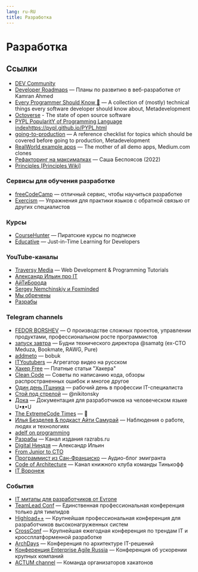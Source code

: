 ```yaml
---
lang: ru-RU 
title: Разработка
---
```

# Разработка

## Ссылки
- [DEV Community](https://dev.to/)
- [Developer Roadmaps](https://roadmap.sh/) — Планы по развитию в веб-разработке от Kamran Ahmed
- [Every Programmer Should Know 🤔]() — A collection of (mostly) technical things every software developer should know about, Metadevelopment
- [Octoverse](https://octoverse.github.com/) - The state of open source software
- [PYPL PopularitY of Programming Language index]()https://pypl.github.io/PYPL.html
- [going-to-production](https://github.com/mtdvio/going-to-production) — A reference checklist for topics which should be covered before going to production, Metadevelopment
- [RealWorld example apps](https://github.com/gothinkster/realworld) — The mother of all demo apps, Medium.com clones
- [Рефакторинг на максималках](https://refactor-like-a-superhero.vercel.app/ru) — Саша Беспоясов (2022)
- [Principles [Principles Wiki]](http://www.principles-wiki.net/principles:start)

### Сервисы для обучения разработке
- [freeCodeCamp](https://www.freecodecamp.org/) — отличный сервис, чтобы научиться разработке
- [Exercism](https://exercism.org/) — Упражнения для практики языков с обратной связью от других специалистов

### Курсы
- [CourseHunter](https://coursehunter.net/) — Пиратские курсы по подписке
- [Educative](https://www.educative.io/) — Just-in-Time Learning for Developers

### YouTube-каналы
- [Traversy Media](https://www.youtube.com/c/TraversyMedia/videos) — Web Development & Programming Tutorials
- [Александр Ильин про IT](https://www.youtube.com/c/ilyin_it/videos)
- [АйТиБорода](https://youtube.com/c/ITBEARD)
- [Sergey Nemchinskiy и Foxminded](https://youtube.com/c/SergeyNemchinskiy)
- [Мы обречены](https://www.youtube.com/channel/UCUSbYJK87rpBUJ5KGQd7oHA)
- [Разрабы](https://www.youtube.com/channel/UC-h5nFU9Qzo72dFW-fC_lkQ)

### Telegram channels
- [FEDOR BORSHEV](https://t.me/pmdaily) — О производстве сложных проектов, управлении продуктами, профессиональном росте программистов
- [запуск завтра](https://t.me/ctodaily) — Будни технического директора @samatg (ex-CTO Meduza, Bookmate, RAWG, Pure)
- [addmeto](https://t.me/addmeto) — bobuk
- [ITYoutubers](https://t.me/ityoutubers) — Агрегатор видео на русском
- [Хакер Free](https://t.me/hacker_frei) — Платные статьи "Хакера"
- [Clean Code](https://t.me/codeclean) — Советы по написанию кода, обзоры распространенных ошибок и многое другое
- [Один день ITшника](https://t.me/one_IT_day) — рабочий день в профессии IT-специалиста
- [Стой под стрелой](https://t.me/nikitonsky_pub) — @nikitonsky
- [Дока](https://t.me/doka_guide) — Документация для разработчиков на человеческом языке U•ᴥ•U
- [The ExtremeCode Times](https://t.me/extremecode) — 🦆
- [Илья Безделев & подкаст Айти Самурай](https://t.me/ilyabezdelev_blog) — Наблюдения о работе, людях и технологиях
- [adelf on programming](https://t.me/adelf_on_programming)
- [Разрабы](https://t.me/rzrbs) — Канал издания razrabs.ru
- [Digital Ниндзя](https://t.me/digital_ninjaa) — Александр Ильин
- [From Junior to CTO](https://t.me/from_junior_to_senior)
- [Программист из Сан-Франциско](https://t.me/roman_estados_unidos) — Аудио-блог эмигранта
- [Code of Architecture](https://t.me/its_reading_club) — Канал книжного клуба команды Тинькофф
- [IT Воронеж](https://t.me/vrnit)

### События
- [IT митапы для разработчиков от Evrone](https://meetups.evrone.ru/)
- [TeamLead Conf](https://teamleadconf.ru/) — Единственная профессиональная конференция только для тимлидов
- [Highload++](https://highload.ru/) — Крупнейшая профессиональная конференция для разработчиков высоконагруженных систем
- [CrossConf](https://crossconf.com/) — Крупнейшая ежегодная конференция по трендам IT и кроссплатформенной разработке
- [ArchDays](https://archdays.ru/) — Конференция по архитектуре IT-решений
- [Конференция Enterprise Agile Russia](https://agileconf.ru/) — Конференция об ускорении крупных компаний
- [ACTUM channel](https://t.me/actumonline) — Команда организаторов хакатонов
